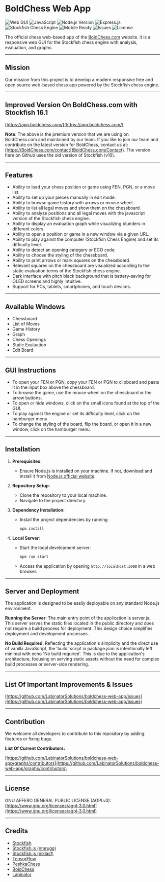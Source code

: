# BoldChess Web App

![Web GUI](https://img.shields.io/badge/Web_GUI-Responsive-526ba2)
![JavaScript](https://img.shields.io/badge/Language-JavaScript-f0db4f)
![Node.js Version](https://img.shields.io/badge/Node.js-v22.1.0-339933)
![Express.js](https://img.shields.io/badge/Express.js-4.19.2-259dff)
![Stockfish Chess Engine](https://img.shields.io/badge/Stockfish_Version-10-358853)
![Mobile Ready](https://img.shields.io/badge/Mobile_Ready-Yes-985b68)
![Issues](https://img.shields.io/github/issues-search/LabinatorSolutions/boldchess-web-app?label=Known%20Bugs&query=is%3Aissue+is%3Aopen+label%3Abug)
![License](https://img.shields.io/badge/License-AGPL_v3-663366)

The official chess web-based app of the [BoldChess.com](https://boldchess.com/) website.
It is a responsive web GUI for the Stockfish chess engine with analysis, evaluation, and graphs.

---

## Mission

Our mission from this project is to develop a modern responsive free and open source web-based chess app powered by the Stockfish chess engine.

---

## Improved Version On BoldChess.com with Stockfish 16.1

[https://app.boldchess.com/](https://app.boldchess.com/)

**Note**: The above is the premium version that we are using on BoldChess.com and maintained by our team. If you like to join our team and contribute on the latest version for BoldChess, contact us at: [https://BoldChess.com/contact](BoldChess.com/Contact). The version here on Github uses the old version of Stockfish (v10).

---

## Features

- Ability to load your chess position or game using FEN, PGN, or a move list.
- Ability to set up your pieces manually in edit mode.
- Ability to browse game history with arrows or mouse wheel.
- Ability to list all legal moves and show them on the chessboard.
- Ability to analyze positions and all legal moves with the javascript version of the Stockfish chess engine.
- Ability to display an evaluation graph while visualizing blunders in different colors.
- Ability to open a position or game in a new window via a given URL.
- Ability to play against the computer (Stockfish Chess Engine) and set its difficulty level.
- Ability to detect an opening category or ECO code.
- Ability to choose the styling of the chessboard.
- Ability to print arrows or mark squares on the chessboard.
- Relevant squares on the chessboard are visualized according to the static evaluation terms of the Stockfish chess engine.
- Dark interface with pitch black background that is battery-saving for OLED screens and highly intuitive.
- Support for PCs, tablets, smartphones, and touch devices.

---

## Available Windows

- Chessboard
- List of Moves
- Game History
- Graph
- Chess Openings
- Static Evaluation
- Edit Board

---

## GUI Instructions

- To open your FEN or PGN, copy your FEN or PGN to clipboard and paste it in the input box above the chessboard.
- To browse the game, use the mouse wheel on the chessboard or the arrow buttons.
- To open or hide windows, click on the small icons found at the top of the GUI.
- To play against the engine or set its difficulty level, click on the hamburger menu.
- To change the styling of the board, flip the board, or open it in a new window, click on the hamburger menu.

---

## Installation

1. **Prerequisites**:
   - Ensure Node.js is installed on your machine. If not, download and install it from [Node.js official website](https://nodejs.org/).

2. **Repository Setup**:
   - Clone the repository to your local machine.
   - Navigate to the project directory.

3. **Dependency Installation**:
   - Install the project dependencies by running:
     ```bash
     npm install
     ```

4. **Local Server**:
   - Start the local development server:
     ```bash
     npm run start
     ```
   - Access the application by opening `http://localhost:3000` in a web browser.

---

## Server and Deployment

The application is designed to be easily deployable on any standard Node.js environment.

**Running the Server**: The main entry point of the application is server.js. This server serves the static files located in the public directory and does not require a build process for deployment. This design choice simplifies deployment and development processes.

**No Build Required**: Reflecting the application's simplicity and the direct use of vanilla JavaScript, the 'build' script in package.json is intentionally left minimal with echo 'No build required'. This is due to the application's architecture, focusing on serving static assets without the need for complex build processes or server-side rendering.

---

## List Of Important Improvements & Issues

[https://github.com/LabinatorSolutions/boldchess-web-app/issues](https://github.com/LabinatorSolutions/boldchess-web-app/issues)

---

## Contribution

We welcome all developers to contribute to this repository by adding features or fixing bugs.

**List Of Current Contributors:**

[https://github.com/LabinatorSolutions/boldchess-web-app/graphs/contributors](https://github.com/LabinatorSolutions/boldchess-web-app/graphs/contributors)

---

## License

GNU AFFERO GENERAL PUBLIC LICENSE (AGPLv3): [https://www.gnu.org/licenses/agpl-3.0.html](https://www.gnu.org/licenses/agpl-3.0.html)

---

## Credits

- [Stockfish](https://github.com/mcostalba/Stockfish)
- [Stockfish.js (nmrugg)](https://github.com/nmrugg/stockfish.js)
- [Stockfish.js (niklasf)](https://github.com/niklasf/stockfish.js)
- [TensorFlow](https://github.com/tensorflow/tensorflow)
- [PeshkaChess](https://github.com/hxim/PeshkaChess)
- [BoldChess](https://boldchess.com/)
- [Labinator](https://labinator.com/)
